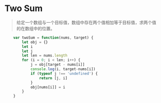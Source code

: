 # Two Sum

> 给定一个数组与一个目标值，数组中存在两个值相加等于目标值，求两个值的在数组中的位置。

```javascript
	var twoSum = function(nums, target) {
		let obj = {}
		let i
		let j
		let len = nums.length
		for (i = 0; i < len; i++) {
			j = obj[target - nums[i]]
			console.log(i, target-nums[i])
			if (typeof j !== 'undefined') {
				return [j, i]
			}
			obj[nums[i]] = i
		}
	}
```